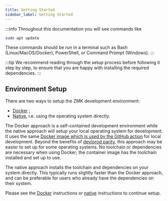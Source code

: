 ```yaml
---
title: Getting Started
sidebar_label: Getting Started
---
```


:::info
Throughout this documentation you will see commands like

```sh
sudo apt update
```

These commands should be run in a terminal such as Bash (Linux/MacOS/Docker), PowerShell, or Command Prompt (Windows).
:::

:::tip
We recommend reading through the setup process before following it step by step, to ensure that you are happy with installing the required dependencies.
:::

## Environment Setup

There are two ways to setup the ZMK development environment:

- [Docker](/docs/development/setup/docker) ;
- [Native](/docs/development/setup/native), i.e. using the operating system directly.

The Docker approach is a self-contained development environment while the native approach will setup your local operating system for development. It uses the same [Docker image which is used by the GitHub action](https://github.com/zmkfirmware/zmk-docker) for local development. Beyond the benefits of [dev/prod parity](https://12factor.net/dev-prod-parity), this approach may be easier to set up for some operating systems. No toolchain or dependencies are necessary when using Docker; the container image has the toolchain installed and set up to use.

The native approach installs the toolchain and dependencies on your system directly. This typically runs slightly faster than the Docker approach, and can be preferable for users who already have the dependencies on their system.

Please see the [Docker](/docs/development/setup/docker) instructions or [native](/docs/development/setup/native) instructions to continue setup.
